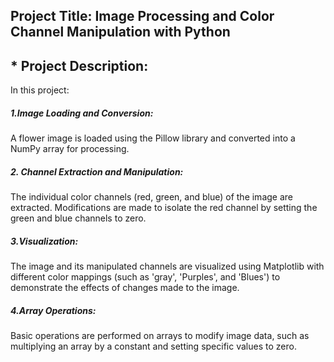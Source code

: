## Project Title: Image Processing and Color Channel Manipulation with Python

## * Project Description:
In this project:

##### 1.Image Loading and Conversion:
A flower image is loaded using the Pillow library and converted into a NumPy array for processing.
##### 2. Channel Extraction and Manipulation: 
The individual color channels (red, green, and blue) of the image are extracted. Modifications are made to isolate the red channel by setting the green and 
blue channels to zero.
##### 3.Visualization:
The image and its manipulated channels are visualized using Matplotlib with different color mappings (such as 'gray', 'Purples', and 'Blues') to demonstrate 
the effects of changes made to the image.
##### 4.Array Operations: 
Basic operations are performed on arrays to modify image data, such as multiplying an array by a constant and setting specific values to zero.
